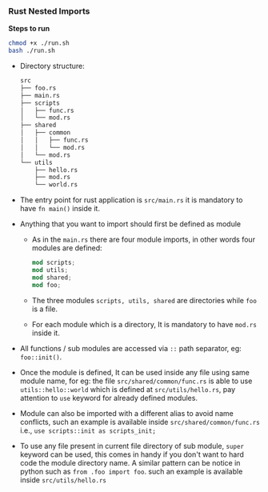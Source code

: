 ### Rust Nested Imports

**Steps to run**

````sh
chmod +x ./run.sh
bash ./run.sh
````

- Directory structure:

  ```sh
  src
  ├── foo.rs
  ├── main.rs
  ├── scripts
  │   ├── func.rs
  │   └── mod.rs
  ├── shared
  │   ├── common
  │   │   ├── func.rs
  │   │   └── mod.rs
  │   └── mod.rs
  └── utils
      ├── hello.rs
      ├── mod.rs
      └── world.rs
  ```

- The entry point for rust application is `src/main.rs` it is mandatory to have `fn main()` inside it.

- Anything that you want to import should first be defined as module

  - As in the `main.rs` there are four module imports, in other words four modules are defined:

    ```rust
    mod scripts;
    mod utils;
    mod shared;
    mod foo;
    ```

  - The three modules `scripts, utils, shared` are directories while `foo` is a file.

  - For each module which is a directory, It is mandatory to have `mod.rs` inside it.

- All functions / sub modules are accessed via `::` path separator, eg: `foo::init()`.

- Once the module is defined, It can be used inside any file using same module name, for eg: the file `src/shared/common/func.rs` is able to use `utils::hello::world` which is defined at `src/utils/hello.rs`, pay attention to `use` keyword for already defined modules.

- Module can also be imported with a different alias to avoid name conflicts, such an example is available inside `src/shared/common/func.rs`  i.e., `use scripts::init as scripts_init;`

- To use any file present in current file directory of sub module, `super` keyword can be used, this comes in handy if you don't want to hard code the module directory name. A similar pattern can be notice in python such as `from .foo import foo`. such an example is available inside `src/utils/hello.rs`

  